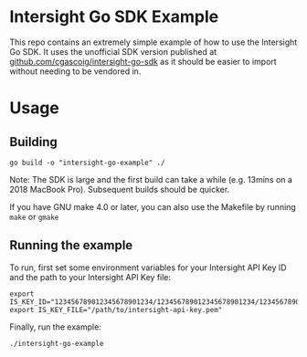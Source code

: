 # Intersight Go SDK Example

This repo contains an extremely simple example of how to use the Intersight Go SDK. It uses the unofficial SDK version published at [github.com/cgascoig/intersight-go-sdk](https://github.com/cgascoig/intersight-go-sdk) as it should be easier to import without needing to be vendored in. 

# Usage

## Building

```
go build -o "intersight-go-example" ./
```

Note: The SDK is large and the first build can take a while (e.g. 13mins on a 2018 MacBook Pro). Subsequent builds should be quicker.

If you have GNU make 4.0 or later, you can also use the Makefile by running `make` or `gmake`

## Running the example

To run, first set some environment variables for your Intersight API Key ID and the path to your Intersight API Key file:

```
export IS_KEY_ID="123456789012345678901234/123456789012345678901234/123456789012345678901234"
export IS_KEY_FILE="/path/to/intersight-api-key.pem"
```

Finally, run the example:

```
./intersight-go-example
```